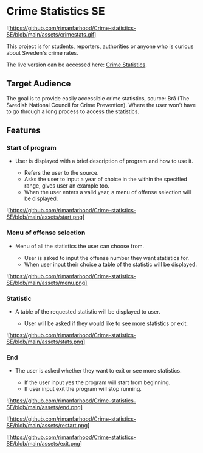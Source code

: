 # Crime Statistics SE

![https://github.com/rimanfarhood/Crime-statistics-SE/blob/main/assets/crimestats.gif]

This project is for students, reporters, ​​authorities or anyone who is curious about Sweden's crime rates.

The live version can be accessed here: [Crime Statistics](https://crime-statistics-0282ec109568.herokuapp.com/).

## Target Audience

The goal is to provide easily accessible crime statistics,
source: Brå (The Swedish National Council for Crime Prevention).
Where the user won’t have to go through a long process to access the statistics.

## Features

### Start of program

- User is displayed with a brief description of program and how to use it.

    - Refers the user to the source.
    - Asks the user to input a year of choice in the within the specified range, gives user an example too.
    - When the user enters a valid year, a menu of offense selection will be displayed.

![https://github.com/rimanfarhood/Crime-statistics-SE/blob/main/assets/start.png]

### Menu of offense selection

- Menu of all the statistics the user can choose from.

    - User is asked to input the offense number they want statistics for.
    - When user input their choice a table of the statistic will be displayed.

![https://github.com/rimanfarhood/Crime-statistics-SE/blob/main/assets/menu.png]

### Statistic

- A table of the requested statistic will be displayed to user.

    - User will be asked if they would like to see more statistics or exit.

![https://github.com/rimanfarhood/Crime-statistics-SE/blob/main/assets/stats.png]

### End

- The user is asked whether they want to exit or see more statistics.

    - If the user input yes the program will start from beginning.
    - If user input exit the program will stop running.

![https://github.com/rimanfarhood/Crime-statistics-SE/blob/main/assets/end.png]

![https://github.com/rimanfarhood/Crime-statistics-SE/blob/main/assets/restart.png]

![https://github.com/rimanfarhood/Crime-statistics-SE/blob/main/assets/exit.png]